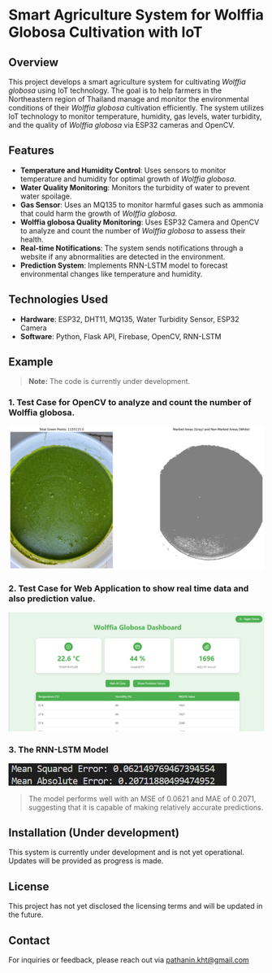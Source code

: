# Smart Agriculture System for Wolffia Globosa Cultivation with IoT

## Overview
This project develops a smart agriculture system for cultivating *Wolffia globosa* using IoT technology. The goal is to help farmers in the Northeastern region of Thailand manage and monitor the environmental conditions of their *Wolffia globosa* cultivation efficiently. The system utilizes IoT technology to monitor temperature, humidity, gas levels, water turbidity, and the quality of *Wolffia globosa* via ESP32 cameras and OpenCV.

## Features
- **Temperature and Humidity Control**: Uses sensors to monitor temperature and humidity for optimal growth of *Wolffia globosa*.
- **Water Quality Monitoring**: Monitors the turbidity of water to prevent water spoilage.
- **Gas Sensor**: Uses an MQ135 to monitor harmful gases such as ammonia that could harm the growth of *Wolffia globosa*.
- **Wolffia globosa Quality Monitoring**: Uses ESP32 Camera and OpenCV to analyze and count the number of *Wolffia globosa* to assess their health.
- **Real-time Notifications**: The system sends notifications through a website if any abnormalities are detected in the environment.
- **Prediction System**: Implements RNN-LSTM model to forecast environmental changes like temperature and humidity.

## Technologies Used
- **Hardware**: ESP32, DHT11, MQ135, Water Turbidity Sensor, ESP32 Camera
- **Software**: Python, Flask API, Firebase, OpenCV, RNN-LSTM

## Example
> **Note:** The code is currently under development.
>

### 1. Test Case for OpenCV to analyze and count the number of Wolffia globosa.
![TestCase](https://github.com/pathanin-kht/Smart-Agriculture-System-for-Wolffia-Globosa-Cultivation-with-IoT/blob/07aff3e1f6f5d0994f0c72ec86c6c15b4f9c11b0/TestCase/OpenCV_TestCase.png)

### 2. Test Case for Web Application to show real time data and also prediction value.
![TestCase2](https://github.com/pathanin-kht/Smart-Agriculture-System-for-Wolffia-Globosa-Cultivation-with-IoT/blob/736d87d541431174d72bce8ea8e12a9dbc63e760/TestCase/Web_TestCase.png)

### 3. The RNN-LSTM Model
![TestCase3](https://github.com/pathanin-kht/Smart-Agriculture-System-for-Wolffia-Globosa-Cultivation-with-IoT/blob/155b9aae17021310ce60195edbe0322ee1f3fc3d/TestCase/Model_TestCase.png)
> The model performs well with an MSE of 0.0621 and MAE of 0.2071, suggesting that it is capable of making relatively accurate predictions. 
>

## Installation (Under development)
This system is currently under development and is not yet operational. Updates will be provided as progress is made.

## License
This project has not yet disclosed the licensing terms and will be updated in the future.

## Contact
For inquiries or feedback, please reach out via [pathanin.kht@gmail.com](pathanin.kht@gmail.com)
